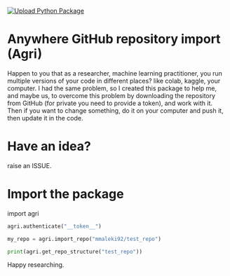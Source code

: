 [![Upload Python Package](https://github.com/mmaleki92/agri/actions/workflows/python-publish.yml/badge.svg)](https://github.com/mmaleki92/agri/actions/workflows/python-publish.yml)

# Anywhere GitHub repository import (Agri)

Happen to you that as a researcher, machine learning practitioner, you run multiple versions of your code in different places? like colab, kaggle, your computer. I had the same problem, so I created this package to help me, and maybe us, to overcome this problem by downloading the repository from GitHub (for private you need to provide a token), and work with it. Then if you want to change something, do it on your computer and push it, then update it in the code.

# Have an idea?
raise an ISSUE.

# Import the package
import agri


```python
agri.authenticate("__token__")

my_repo = agri.import_repo("mmaleki92/test_repo")

print(agri.get_repo_structure("test_repo"))

```
Happy researching.
